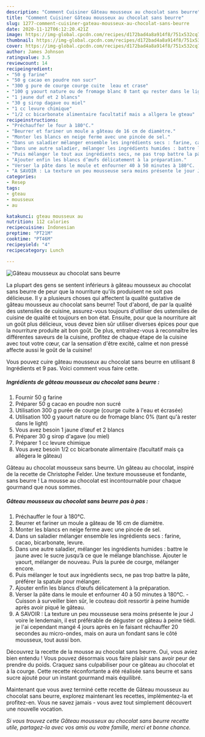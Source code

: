 ```yaml
---
description: "Comment Cuisiner Gâteau mousseux au chocolat sans beurre"
title: "Comment Cuisiner Gâteau mousseux au chocolat sans beurre"
slug: 1277-comment-cuisiner-gateau-mousseux-au-chocolat-sans-beurre
date: 2020-11-12T06:12:20.421Z
image: https://img-global.cpcdn.com/recipes/d172bad4a8a914f8/751x532cq70/gateau-mousseux-au-chocolat-sans-beurre-photo-principale-de-la-recette.jpg
thumbnail: https://img-global.cpcdn.com/recipes/d172bad4a8a914f8/751x532cq70/gateau-mousseux-au-chocolat-sans-beurre-photo-principale-de-la-recette.jpg
cover: https://img-global.cpcdn.com/recipes/d172bad4a8a914f8/751x532cq70/gateau-mousseux-au-chocolat-sans-beurre-photo-principale-de-la-recette.jpg
author: James Johnson
ratingvalue: 3.5
reviewcount: 14
recipeingredient:
- "50 g farine"
- "50 g cacao en poudre non sucr"
- "300 g pure de courge courge cuite  leau et crase"
- "100 g yaourt nature ou de fromage blanc 0 tant qu rester dans le light"
- "1 jaune duf et 2 blancs"
- "30 g sirop dagave ou miel"
- "1 cc levure chimique"
- "1/2 cc bicarbonate alimentaire facultatif mais a allgera le gteau"
recipeinstructions:
- "Préchauffer le four à 180°C."
- "Beurrer et fariner un moule a gâteau de 16 cm de diamètre."
- "Monter les blancs en neige ferme avec une pincée de sel."
- "Dans un saladier mélanger ensemble les ingrédients secs : farine, cacao, bicarbonate, levure."
- "Dans une autre saladier, mélanger les ingrédients humides : battre le jaune avec le sucre jusqu’à ce que le mélange blanchisse. Ajouter le yaourt, mélanger de nouveau. Puis la purée de courge, mélanger encore."
- "Puis mélanger le tout aux ingrédients secs, ne pas trop battre la pâte, préférer la spatule pour mélanger."
- "Ajouter enfin les blancs d’œufs délicatement à la préparation."
- "Verser la pâte dans le moule et enfourner 40 à 50 minutes à 180°C.  Cuisson à surveiller bien sûr, le couteau doit ressortir à peine humide après avoir piqué le gâteau."
- "A SAVOIR : La texture un peu mousseuse sera moins présente le jour J voire le lendemain, il est préférable de déguster ce gâteau à peine tiédi. je l&#39;ai cependant mangé 4 jours après en le faisant réchauffer 20 secondes au micro-ondes, mais on aura un fondant sans le côté mousseux, tout aussi bon."
categories:
- Resep
tags:
- gteau
- mousseux
- au

katakunci: gteau mousseux au 
nutrition: 112 calories
recipecuisine: Indonesian
preptime: "PT21M"
cooktime: "PT46M"
recipeyield: "4"
recipecategory: Lunch

---
```



![Gâteau mousseux au chocolat sans beurre](https://img-global.cpcdn.com/recipes/d172bad4a8a914f8/751x532cq70/gateau-mousseux-au-chocolat-sans-beurre-photo-principale-de-la-recette.jpg)

La plupart des gens se sentent inférieurs à gâteau mousseux au chocolat sans beurre de peur que la nourriture qu'ils produisent ne soit pas délicieuse. Il y a plusieurs choses qui affectent la qualité gustative de gâteau mousseux au chocolat sans beurre! Tout d'abord, de par la qualité des ustensiles de cuisine, assurez-vous toujours d'utiliser des ustensiles de cuisine de qualité et toujours en bon état. Ensuite, pour que la nourriture ait un goût plus délicieux, vous devez bien sûr utiliser diverses épices pour que la nourriture produite ait bon goût. De plus, entraînez-vous à reconnaître les différentes saveurs de la cuisine, profitez de chaque étape de la cuisine avec tout votre cœur, car la sensation d'être excité, calme et non pressé affecte aussi le goût de la cuisine!

<!--inarticleads1-->

Vous pouvez cuire gâteau mousseux au chocolat sans beurre en utilisant 8 Ingrédients et 9 pas. Voici comment vous faire cette.

##### Ingrédients de gâteau mousseux au chocolat sans beurre :

1. Fournir 50 g farine
1. Préparer 50 g cacao en poudre non sucré
1. Utilisation 300 g purée de courge (courge cuite à l&#39;eau et écrasée)
1. Utilisation 100 g yaourt nature ou de fromage blanc 0% (tant qu&#39;à rester dans le light)
1. Vous avez besoin 1 jaune d’œuf et 2 blancs
1. Préparer 30 g sirop d&#39;agave (ou miel)
1. Préparer 1 cc levure chimique
1. Vous avez besoin 1/2 cc bicarbonate alimentaire (facultatif mais ça allégera le gâteau)


Gâteau au chocolat mousseux sans beurre. Un gâteau au chocolat, inspiré de la recette de Christophe Felder. Une texture mousseuse et fondante, sans beurre ! La mousse au chocolat est incontournable pour chaque gourmand que nous sommes. 

<!--inarticleads2-->

##### Gâteau mousseux au chocolat sans beurre pas à pas :

1. Préchauffer le four à 180°C.
1. Beurrer et fariner un moule a gâteau de 16 cm de diamètre.
1. Monter les blancs en neige ferme avec une pincée de sel.
1. Dans un saladier mélanger ensemble les ingrédients secs : farine, cacao, bicarbonate, levure.
1. Dans une autre saladier, mélanger les ingrédients humides : battre le jaune avec le sucre jusqu’à ce que le mélange blanchisse. Ajouter le yaourt, mélanger de nouveau. Puis la purée de courge, mélanger encore.
1. Puis mélanger le tout aux ingrédients secs, ne pas trop battre la pâte, préférer la spatule pour mélanger.
1. Ajouter enfin les blancs d’œufs délicatement à la préparation.
1. Verser la pâte dans le moule et enfourner 40 à 50 minutes à 180°C.  - Cuisson à surveiller bien sûr, le couteau doit ressortir à peine humide après avoir piqué le gâteau.
1. A SAVOIR : La texture un peu mousseuse sera moins présente le jour J voire le lendemain, il est préférable de déguster ce gâteau à peine tiédi. je l&#39;ai cependant mangé 4 jours après en le faisant réchauffer 20 secondes au micro-ondes, mais on aura un fondant sans le côté mousseux, tout aussi bon.


Découvrez la recette de la mousse au chocolat sans beurre. Oui, vous aviez bien entendu ! Vous pouvez désormais vous faire plaisir sans avoir peur de prendre du poids. Craquez sans culpabiliser pour ce gâteau au chocolat et à la courge. Cette recette réconfortante a été réalisée sans beurre et sans sucre ajouté pour un instant gourmand mais équilibré. 

<!--inarticleads1-->

<p>
Maintenant que vous avez terminé cette recette de Gâteau mousseux au chocolat sans beurre, explorez maintenant les recettes, implémentez-la et profitez-en. Vous ne savez jamais - vous avez tout simplement découvert une nouvelle vocation.
</p>

<p>
<i>Si vous trouvez cette Gâteau mousseux au chocolat sans beurre recette utile, partagez-la avec vos amis ou votre famille, merci et bonne chance.</i>
</p>
